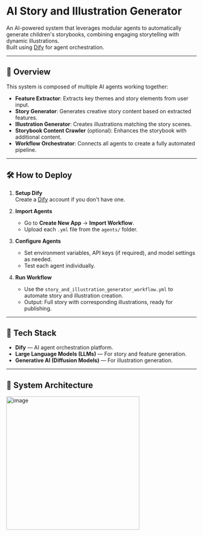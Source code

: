 # AI Story and Illustration Generator

An AI-powered system that leverages modular agents to automatically generate children's storybooks, combining engaging storytelling with dynamic illustrations.  
Built using [Dify](https://dify.ai/) for agent orchestration.

---

## 🚀 Overview

This system is composed of multiple AI agents working together:
- **Feature Extractor**: Extracts key themes and story elements from user input.
- **Story Generator**: Generates creative story content based on extracted features.
- **Illustration Generator**: Creates illustrations matching the story scenes.
- **Storybook Content Crawler** (optional): Enhances the storybook with additional content.
- **Workflow Orchestrator**: Connects all agents to create a fully automated pipeline.

---



## 🛠️ How to Deploy

1. **Setup Dify**  
   Create a [Dify](https://dify.ai/) account if you don't have one.

2. **Import Agents**  
   - Go to **Create New App** → **Import Workflow**.
   - Upload each `.yml` file from the `agents/` folder.

3. **Configure Agents**  
   - Set environment variables, API keys (if required), and model settings as needed.
   - Test each agent individually.

4. **Run Workflow**  
   - Use the `story_and_illustration_generator_workflow.yml` to automate story and illustration creation.
   - Output: Full story with corresponding illustrations, ready for publishing.

---

## 🧩 Tech Stack

- **Dify** — AI agent orchestration platform.
- **Large Language Models (LLMs)** — For story and feature generation.
- **Generative AI (Diffusion Models)** — For illustration generation.

---

## 🧠 System Architecture

<img width="352" alt="image" src="https://github.com/user-attachments/assets/f67398ee-f8a6-48c5-845f-bc875d2da24f" />

